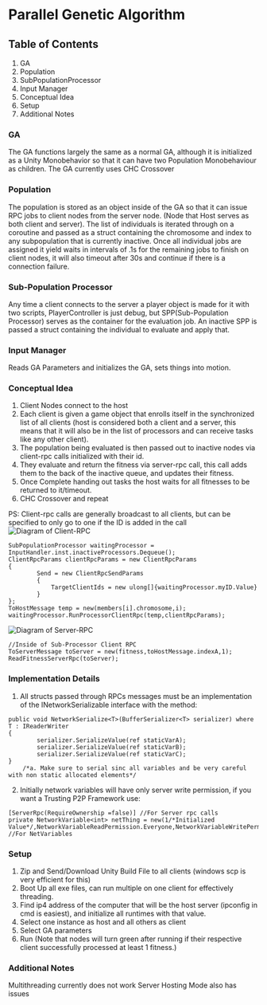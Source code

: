 # Parallel Genetic Algorithm
## Table of Contents
1. GA
2. Population
3. SubPopulationProcessor
4. Input Manager
5. Conceptual Idea
6. Setup
7. Additional Notes

### GA
The GA functions largely the same as a normal GA, although it is initialized as a Unity Monobehavior so that it can have two Population Monobehaviour as children. The GA currently uses CHC Crossover

### Population
The population is stored as an object inside of the GA so that it can issue RPC jobs to client nodes from the server node. (Node that Host serves as both client and server). The list of individuals is iterated through on a coroutine and passed as a struct containing the chromosome and index to any subpopulation that is currently inactive. Once all individual jobs are assigned it yield waits in intervals of .1s for the remaining jobs to finish on client nodes, it will also timeout after 30s and continue if there is a connection failure.

### Sub-Population Processor
Any time a client connects to the server a player object is made for it with two scripts, PlayerController is just debug, but SPP(Sub-Population Processor) serves as the container for the evaluation job. An inactive SPP is passed a struct containing the individual to evaluate and apply that.

### Input Manager
Reads GA Parameters and initializes the GA, sets things into motion. 

### Conceptual Idea
1. Client Nodes connect to the host
2. Each client is given a game object that enrolls itself in the synchronized list of all clients (host is considered both a client and a server, this means that it will also be in the list of processors and can receive tasks like any other client). 
3. The population being evaluated is then passed out to inactive nodes via client-rpc calls initialized with their id. 
4. They evaluate and return the fitness via server-rpc call, this call adds them to the back of the inactive queue, and updates their fitness.
5. Once Complete handing out tasks the host waits for all fitnesses to be returned to it/timeout.
6. CHC Crossover and repeat

PS: Client-rpc calls are generally broadcast to all clients, but can be specified to only go to one if the ID is added in the call
![Diagram of Client-RPC](https://docs-multiplayer.unity3d.com/img//sequence_diagrams/RPCs/ClientRPCs_CertainClients.png?text=LightMode)
```
SubPopulationProcessor waitingProcessor = InputHandler.inst.inactiveProcessors.Dequeue();
ClientRpcParams clientRpcParams = new ClientRpcParams
{
        Send = new ClientRpcSendParams
        {
            TargetClientIds = new ulong[]{waitingProcessor.myID.Value}
        }
};
ToHostMessage temp = new(members[i].chromosome,i);
waitingProcessor.RunProcessorClientRpc(temp,clientRpcParams);
```
![Diagram of Server-RPC](https://docs-multiplayer.unity3d.com/img//sequence_diagrams/RPCs/ServerRPCs_ClientHosts_CalledByClient.png?text=LightMode)
```
//Inside of Sub-Processor Client RPC
ToServerMessage toServer = new(fitness,toHostMessage.indexA,1);
ReadFitnessServerRpc(toServer);
```

### Implementation Details
1. All structs passed through RPCs messages must be an implementation of the INetworkSerializable interface with the method:
```
public void NetworkSerialize<T>(BufferSerializer<T> serializer) where T : IReaderWriter
{
        serializer.SerializeValue(ref staticVarA);
        serializer.SerializeValue(ref staticVarB);
        serializer.SerializeValue(ref staticVarC);
}
    /*a. Make sure to serial sinc all variables and be very careful with non static allocated elements*/
```

2. Initially network variables will have only server write permission, if you want a Trusting P2P Framework use:
```
[ServerRpc(RequireOwnership =false)] //For Server rpc calls
private NetworkVariable<int> netThing = new(1/*Initialized Value*/,NetworkVariableReadPermission.Everyone,NetworkVariableWritePermission.Owner); //For NetVariables
```
### Setup
1. Zip and Send/Download Unity Build File to all clients (windows scp is very efficient for this)
2. Boot Up all exe files, can run multiple on one client for effectively threading.
3. Find ip4 address of the computer that will be the host server (ipconfig in cmd is easiest), and initialize all runtimes with that value.
4. Select one instance as host and all others as client
5. Select GA parameters
6. Run (Note that nodes will turn green after running if their respective client successfully processed at least 1 fitness.)

### Additional Notes
Multithreading currently does not work
Server Hosting Mode also has issues


